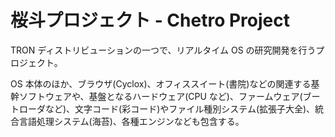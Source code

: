 # 桜斗プロジェクト - Chetro Project

TRON ディストリビューションの一つで、リアルタイム OS の研究開発を行うプロジェクト。

OS 本体のほか、ブラウザ(Cyclox)、オフィススイート(書院)などの関連する基幹ソフトウェアや、基盤となるハードウェア(CPU など)、ファームウェア(ブートローダなど)、文字コード(彩コード)やファイル種別システム(拡張子大全)、統合言語処理システム(海苔)、各種エンジンなども包含する。
